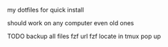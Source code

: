 my dotfiles for quick install

should work on any computer even old ones

TODO backup all files
fzf url
fzf locate in tmux pop up
